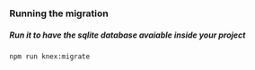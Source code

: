 ### Running the migration
##### Run it to have the sqlite database avaiable inside your project
```
npm run knex:migrate
```